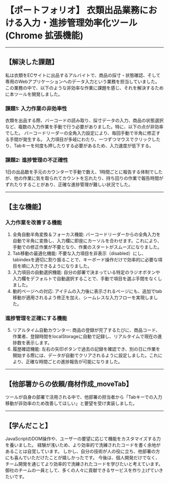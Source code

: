 # 【ポートフォリオ】 衣類出品業務における入力・進捗管理効率化ツール (Chrome 拡張機能)
- - -
## 【解決した課題】
私は衣類をECサイトに出品するアルバイトで、商品の採寸・状態確認、そして専用のWebアプリケーションへのデータ入力という業務を担当していました。
この業務の中で、以下のような非効率な作業に課題を感じ、それを解決するために本ツールを開発しました。
### 課題1: 入力作業の非効率性
衣類を出品する際、バーコードの読み取り、採寸データの入力、商品の状態選択など、複数の入力作業を手動で行う必要がありました。特に、以下の点が非効率でした。
バーコードリーダーの全角入力設定により、毎回手動で半角に修正する手間が発生する。
入力項目が多岐にわたり、一つずつマウスでクリックしたり、Tabキーを何度も押したりする必要があるため、入力速度が低下する。

### 課題2: 進捗管理の不正確性
1日の出品数を手元のカウンターで手動で数え、1時間ごとに報告する体制でしたが、他の作業に気を取られてカウントを忘れたり、持ち回りの作業で報告時間がずれたりすることがあり、正確な進捗管理が難しい状況でした。
- - -
## 【主な機能】
### 入力作業を改善する機能
1. 全角自動半角変換＆フォーカス機能: バーコードリーダーからの全角入力を自動で半角に変換し、入力欄に即座にカーソルを合わせます。これにより、手動での修正作業が不要となり、作業のスタートがスムーズになりました。
2. Tab移動の最適化機能: 不要な入力項目を非表示（disabled）にし、tabindexを適切に割り振ることで、キーボード操作だけで効率的に必要な項目を順に入力できるようになりました。
3. 入力項目の自動選択機能: 自分の部署で決まっている特定のラジオボタンや入力欄をデフォルトで自動選択することで、手動で項目を選ぶ手間をなくしました。
4. 動的ページへの対応: アイテムの入力後に表示されるページにも、追加でtab移動が適用されるよう修正を加え、シームレスな入力フローを実現しました。

### 進捗管理を正確にする機能
5. リアルタイム自動カウンター: 商品の登録が完了するたびに、商品コード、作業者、登録時間をlocalStorageに自動で記録し、リアルタイムで現在の進捗数を表示します。
6. 履歴確認機能: 左右の矢印ボタンで過去の記録を確認でき、別の日に作業を開始する際には、データが自動でクリアされるように設定しました。これにより、正確な時間ごとの進捗報告が可能になりました。
- - -
## 【他部署からの依頼/商材作成_moveTab】
ツールが自身の部署で活用される中で、他部署の担当者から「Tabキーでの入力移動が非効率のため改善してほしい」と要望を受け実装しました。
- - -
## 【学んだこと】
JavaScriptのDOM操作や、ユーザーの要望に応じて機能をカスタマイズする力を養いました。
経験が浅いため、より効率的で洗練されたコードを書く余地があることは自覚しています。
しかし、自分の技術が人の役に立ち、他部署の方にも喜んでいただけたことが嬉しかったです。
今後は、個人開発だけでなく、チーム開発を通じてより効率的で洗練されたコードを学びたいと考えています。
御社のチームの一員として、多くの人々に貢献できるサービスを作り上げていきたいです。
